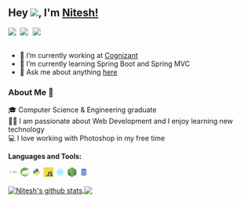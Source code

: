## Hey <img src="https://github.com/TheDudeThatCode/TheDudeThatCode/blob/master/Assets/Hi.gif" width="29px">, I'm [Nitesh!](https://niteshseram.github.io) 

<a href="https://www.linkedin.com/in/niteshseram/">
  <img align="left" width="24px" src="https://cdn.jsdelivr.net/npm/simple-icons@v3/icons/linkedin.svg"  />
</a>
<a href="https://twitter.com/niteshseram">
  <img align="left" width="26px" src="https://cdn.jsdelivr.net/npm/simple-icons@v3/icons/twitter.svg" />
</a>
<a href="mailto:niteshseram@gmail.com">
  <img align="left" width="26px" src="https://cdn.jsdelivr.net/npm/simple-icons@v3/icons/gmail.svg" />
</a>
<br />
<br />

- 🔭 I’m currently working at [Cognizant](https://cognizant.com)
- 🌱 I’m currently learning Spring Boot and Spring MVC
- 💬 Ask me about anything [here](https://github.com/niteshseram/niteshseram/issues)


### About Me 🚀
🎓 Computer Science & Engineering graduate <br />
👨‍💻 I am passionate about Web Development and I enjoy learning new technology <br />
💻 I love working with Photoshop in my free time <br />

**Languages and Tools:**  

<code><img height="20" src="https://raw.githubusercontent.com/github/explore/80688e429a7d4ef2fca1e82350fe8e3517d3494d/topics/java/java.png"></code>
<code><img height="20" src="https://raw.githubusercontent.com/github/explore/80688e429a7d4ef2fca1e82350fe8e3517d3494d/topics/spring-boot/spring-boot.png"></code>
<code><img height="20" src="https://raw.githubusercontent.com/github/explore/80688e429a7d4ef2fca1e82350fe8e3517d3494d/topics/python/python.png"></code>
<code><img height="20" src="https://raw.githubusercontent.com/github/explore/80688e429a7d4ef2fca1e82350fe8e3517d3494d/topics/javascript/javascript.png"></code>
<code><img height="20" src="https://raw.githubusercontent.com/github/explore/80688e429a7d4ef2fca1e82350fe8e3517d3494d/topics/react/react.png"></code>
<code><img height="20" src="https://raw.githubusercontent.com/github/explore/80688e429a7d4ef2fca1e82350fe8e3517d3494d/topics/nodejs/nodejs.png"></code>
<code><img height="20" src="https://raw.githubusercontent.com/github/explore/80688e429a7d4ef2fca1e82350fe8e3517d3494d/topics/sql/sql.png"></code>


<a href="https://github.com/niteshseram/github-readme-stats">
  <img align="center" src="https://github-readme-stats.vercel.app/api?username=niteshseram&show_icons=true&hide_border=true" alt="Nitesh's github stats" />
</a>
<a href="https://github.com/niteshseram/github-readme-stats">
  <img align="center" src="https://github-readme-stats.vercel.app/api/top-langs/?username=niteshseram&layout=compact&hide_border=true" />
</a>
<!--
**niteshseram/niteshseram** is a ✨ _special_ ✨ repository because its `README.md` (this file) appears on your GitHub profile.

Here are some ideas to get you started:


-->
